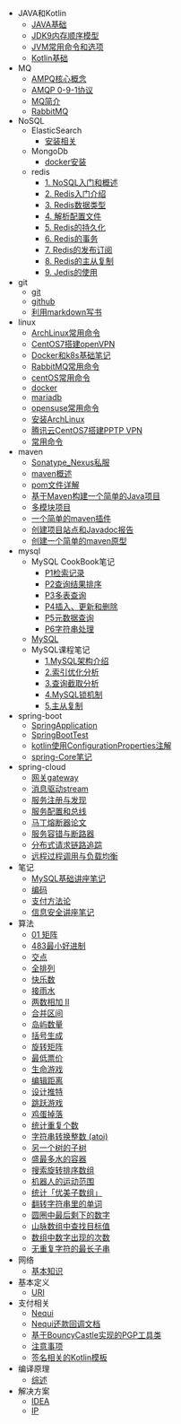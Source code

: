- JAVA和Kotlin
  - [JAVA基础](./JAVA和Kotlin/JAVA基础.md)
  - [JDK9内存顺序模型](./JAVA和Kotlin/JDK9内存顺序模型.md)
  - [JVM常用命令和选项](./JAVA和Kotlin/JVM常用命令和选项.md)
  - [Kotlin基础](./JAVA和Kotlin/Kotlin基础.md)
- MQ
  - [AMPQ核心概念](./MQ/AMPQ核心概念.md)
  - [AMQP 0-9-1协议](./MQ/AMQP%200-9-1协议.md)
  - [MQ简介](./MQ/MQ简介.md)
  - [RabbitMQ](./MQ/RabbitMQ.md)
- NoSQL
  - ElasticSearch
    - [安装相关](./NoSQL/ElasticSearch/安装相关.md)
  - MongoDb
    - [docker安装](./NoSQL/MongoDb/docker安装.md)
  - redis
    - [1. NoSQL入门和概述](./NoSQL/redis/1.%20NoSQL入门和概述.md)
    - [2. Redis入门介绍](./NoSQL/redis/2.%20Redis入门介绍.md)
    - [3. Redis数据类型](./NoSQL/redis/3.%20Redis数据类型.md)
    - [4. 解析配置文件](./NoSQL/redis/4.%20解析配置文件.md)
    - [5. Redis的持久化](./NoSQL/redis/5.%20Redis的持久化.md)
    - [6. Redis的事务](./NoSQL/redis/6.%20Redis的事务.md)
    - [7. Redis的发布订阅](./NoSQL/redis/7.%20Redis的发布订阅.md)
    - [8. Redis的主从复制](./NoSQL/redis/8.%20Redis的主从复制.md)
    - [9. Jedis的使用](./NoSQL/redis/9.%20Jedis的使用.md)
- git
  - [git](./git/git.md)
  - [github](./git/github.md)
  - [利用markdown写书](./git/利用markdown写书.md)
- linux
  - [ArchLinux常用命令](./linux/ArchLinux常用命令.md)
  - [CentOS7搭建openVPN](./linux/CentOS7搭建openVPN.md)
  - [Docker和k8s基础笔记](./linux/Docker和k8s基础笔记.md)
  - [RabbitMQ常用命令](./linux/RabbitMQ常用命令.md)
  - [centOS常用命令](./linux/centOS常用命令.md)
  - [docker](./linux/docker.md)
  - [mariadb](./linux/mariadb.md)
  - [opensuse常用命令](./linux/opensuse常用命令.md)
  - [安装ArchLinux](./linux/安装ArchLinux.md)
  - [腾讯云CentOS7搭建PPTP VPN](./linux/腾讯云CentOS7搭建PPTP%20VPN.md)
  - [常用命令](./linux/常用命令.md)
- maven
  - [Sonatype_Nexus私服](./maven/Sonatype_Nexus私服.md)
  - [maven概述](./maven/maven概述.md)
  - [pom文件详解](./maven/pom文件详解.md)
  - [基于Maven构建一个简单的Java项目](./maven/基于Maven构建一个简单的Java项目.md)
  - [多模块项目](./maven/多模块项目.md)
  - [一个简单的maven插件](./maven/一个简单的maven插件.md)
  - [创建项目站点和Javadoc报告](./maven/创建项目站点和Javadoc报告.md)
  - [创建一个简单的maven原型](./maven/创建一个简单的maven原型.md)
- mysql
  - MySQL CookBook笔记
    - [P1检索记录](./mysql/MySQL%20CookBook笔记/P1检索记录.md)
    - [P2查询结果排序](./mysql/MySQL%20CookBook笔记/P2查询结果排序.md)
    - [P3多表查询](./mysql/MySQL%20CookBook笔记/P3多表查询.md)
    - [P4插入、更新和删除](./mysql/MySQL%20CookBook笔记/P4插入、更新和删除.md)
    - [P5元数据查询](./mysql/MySQL%20CookBook笔记/P5元数据查询.md)
    - [P6字符串处理](./mysql/MySQL%20CookBook笔记/P6字符串处理.md)
  - [MySQL](./mysql/MySQL.md)
  - MySQL课程笔记
    - [1.MySQL架构介绍](./mysql/MySQL课程笔记/1.MySQL架构介绍.md)
    - [2.索引优化分析](./mysql/MySQL课程笔记/2.索引优化分析.md)
    - [3.查询截取分析](./mysql/MySQL课程笔记/3.查询截取分析.md)
    - [4.MySQL锁机制](./mysql/MySQL课程笔记/4.MySQL锁机制.md)
    - [5.主从复制](./mysql/MySQL课程笔记/5.主从复制.md)
- spring-boot
  - [SpringApplication](./spring-boot/SpringApplication.md)
  - [SpringBootTest](./spring-boot/SpringBootTest.md)
  - [kotlin使用ConfigurationProperties注解](./spring-boot/kotlin使用ConfigurationProperties注解.md)
  - [spring-Core笔记](./spring-boot/spring-Core笔记.md)
- spring-cloud
  - [网关gateway](./spring-cloud/网关gateway.md)
  - [消息驱动stream](./spring-cloud/消息驱动stream.md)
  - [服务注册与发现](./spring-cloud/服务注册与发现.md)
  - [服务配置和总线](./spring-cloud/服务配置和总线.md)
  - [马丁熔断器论文](./spring-cloud/马丁熔断器论文.md)
  - [服务容错与断路器](./spring-cloud/服务容错与断路器.md)
  - [分布式请求链路追踪](./spring-cloud/分布式请求链路追踪.md)
  - [远程过程调用与负载均衡](./spring-cloud/远程过程调用与负载均衡.md)
- 笔记
  - [MySQL基础讲座笔记](./笔记/MySQL基础讲座笔记.md)
  - [编码](./笔记/编码.md)
  - [支付方法论](./笔记/支付方法论.md)
  - [信息安全讲座笔记](./笔记/信息安全讲座笔记.md)
- 算法
  - [01 矩阵](./算法/01%20矩阵.md)
  - [483最小好进制](./算法/483最小好进制.md)
  - [交点](./算法/交点.md)
  - [全排列](./算法/全排列.md)
  - [快乐数](./算法/快乐数.md)
  - [接雨水](./算法/接雨水.md)
  - [两数相加 II](./算法/两数相加%20II.md)
  - [合并区间](./算法/合并区间.md)
  - [岛屿数量](./算法/岛屿数量.md)
  - [括号生成](./算法/括号生成.md)
  - [旋转矩阵](./算法/旋转矩阵.md)
  - [最低票价](./算法/最低票价.md)
  - [生命游戏](./算法/生命游戏.md)
  - [编辑距离](./算法/编辑距离.md)
  - [设计推特](./算法/设计推特.md)
  - [跳跃游戏](./算法/跳跃游戏.md)
  - [鸡蛋掉落](./算法/鸡蛋掉落.md)
  - [统计重复个数](./算法/统计重复个数.md)
  - [字符串转换整数 (atoi)](./算法/字符串转换整数%20(atoi).md)
  - [另一个树的子树](./算法/另一个树的子树.md)
  - [盛最多水的容器](./算法/盛最多水的容器.md)
  - [搜索旋转排序数组](./算法/搜索旋转排序数组.md)
  - [机器人的运动范围](./算法/机器人的运动范围.md)
  - [统计「优美子数组」](./算法/统计「优美子数组」.md)
  - [翻转字符串里的单词](./算法/翻转字符串里的单词.md)
  - [圆圈中最后剩下的数字](./算法/圆圈中最后剩下的数字.md)
  - [山脉数组中查找目标值](./算法/山脉数组中查找目标值.md)
  - [数组中数字出现的次数](./算法/数组中数字出现的次数.md)
  - [无重复字符的最长子串](./算法/无重复字符的最长子串.md)
- 网络
  - [基本知识](./网络/基本知识.md)
- 基本定义
  - [URI](./基本定义/URI.md)
- 支付相关
  - [Nequi](./支付相关/Nequi.md)
  - [Nequi还款回调文档](./支付相关/Nequi还款回调文档.md)
  - [基于BouncyCastle实现的PGP工具类](./支付相关/基于BouncyCastle实现的PGP工具类.md)
  - [注意事项](./支付相关/注意事项.md)
  - [签名相关的Kotlin模板](./支付相关/签名相关的Kotlin模板.md)
- 编译原理
  - [综述](./编译原理/综述.md)
- 解决方案
  - [IDEA](./解决方案/IDEA.md)
  - [IP](./解决方案/IP.md)
